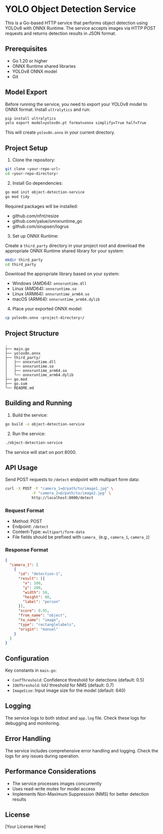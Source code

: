 # YOLO Object Detection Service

This is a Go-based HTTP service that performs object detection using YOLOv8 with ONNX Runtime. The service accepts images via HTTP POST requests and returns detection results in JSON format.

## Prerequisites

- Go 1.20 or higher
- ONNX Runtime shared libraries
- YOLOv8 ONNX model
- Git

## Model Export

Before running the service, you need to export your YOLOv8 model to ONNX format. Install `ultralytics` and run:

```bash
pip install ultralytics
yolo export model=yolov8n.pt format=onnx simplify=True half=True
```

This will create `yolov8n.onnx` in your current directory.

## Project Setup

1. Clone the repository:
```bash
git clone <your-repo-url>
cd <your-repo-directory>
```

2. Install Go dependencies:
```bash
go mod init object-detection-service
go mod tidy
```

Required packages will be installed:
- github.com/nfnt/resize
- github.com/yalue/onnxruntime_go
- github.com/sirupsen/logrus

3. Set up ONNX Runtime:

Create a `third_party` directory in your project root and download the appropriate ONNX Runtime shared library for your system:

```bash
mkdir third_party
cd third_party
```

Download the appropriate library based on your system:
- Windows (AMD64): `onnxruntime.dll`
- Linux (AMD64): `onnxruntime.so`
- Linux (ARM64): `onnxruntime_arm64.so`
- macOS (ARM64): `onnxruntime_arm64.dylib`

4. Place your exported ONNX model:
```bash
cp yolov8n.onnx <project-directory>/
```

## Project Structure

```
.
├── main.go
├── yolov8n.onnx
├── third_party/
│   ├── onnxruntime.dll
│   ├── onnxruntime.so
│   ├── onnxruntime_arm64.so
│   └── onnxruntime_arm64.dylib
├── go.mod
├── go.sum
└── README.md
```

## Building and Running

1. Build the service:
```bash
go build -o object-detection-service
```

2. Run the service:
```bash
./object-detection-service
```

The service will start on port 8000.

## API Usage

Send POST requests to `/detect` endpoint with multipart form data:

```bash
curl -X POST -F "camera_1=@/path/to/image1.jpg" \
            -F "camera_2=@/path/to/image2.jpg" \
            http://localhost:8000/detect
```

### Request Format
- Method: POST
- Endpoint: `/detect`
- Content-Type: `multipart/form-data`
- File fields should be prefixed with `camera_` (e.g., `camera_1`, `camera_2`)

### Response Format
```json
{
  "camera_1": [
    {
      "id": "detection-1",
      "result": [{
        "x": 100,
        "y": 200,
        "width": 50,
        "height": 80,
        "label": "person"
      }],
      "score": 0.95,
      "from_name": "object",
      "to_name": "image",
      "type": "rectanglelabels",
      "origin": "manual"
    }
  ]
}
```

## Configuration

Key constants in `main.go`:
- `ConfThreshold`: Confidence threshold for detections (default: 0.5)
- `IOUThreshold`: IoU threshold for NMS (default: 0.7)
- `ImageSize`: Input image size for the model (default: 640)

## Logging

The service logs to both stdout and `app.log` file. Check these logs for debugging and monitoring.

## Error Handling

The service includes comprehensive error handling and logging. Check the logs for any issues during operation.

## Performance Considerations

- The service processes images concurrently
- Uses read-write mutex for model access
- Implements Non-Maximum Suppression (NMS) for better detection results

## License

[Your License Here]